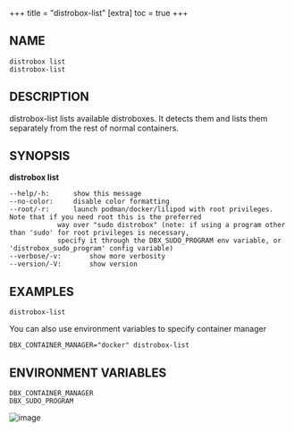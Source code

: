 +++
title = "distrobox-list"
[extra]
toc = true
+++

<!-- markdownlint-disable MD010 MD036 -->
## NAME

	distrobox list
	distrobox-list

## DESCRIPTION

distrobox-list lists available distroboxes. It detects them and lists them separately
from the rest of normal containers.

## SYNOPSIS

**distrobox list**

	--help/-h:		show this message
	--no-color:		disable color formatting
	--root/-r:		launch podman/docker/lilipod with root privileges. Note that if you need root this is the preferred
				way over "sudo distrobox" (note: if using a program other than 'sudo' for root privileges is necessary,
				specify it through the DBX_SUDO_PROGRAM env variable, or 'distrobox_sudo_program' config variable)
	--verbose/-v:		show more verbosity
	--version/-V:		show version

## EXAMPLES

	distrobox-list

You can also use environment variables to specify container manager

	DBX_CONTAINER_MANAGER="docker" distrobox-list

## ENVIRONMENT VARIABLES

	DBX_CONTAINER_MANAGER
	DBX_SUDO_PROGRAM

![image](https://user-images.githubusercontent.com/598882/147831082-24b5bc2e-b47e-49ac-9b1a-a209478c9705.png)
